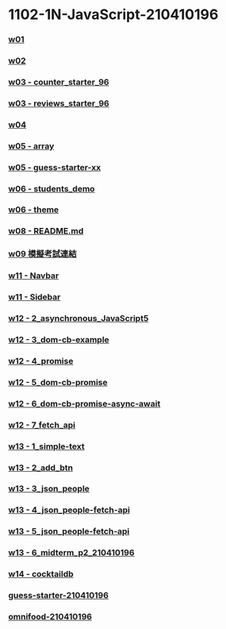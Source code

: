 # 1102-1N-JavaScript-210410196

### [w01](https://1102-1-n-java-script-210410196.vercel.app/demo/w01/tictactoe_210410196.html)

### [w02](https://1102-1-n-java-script-210410196.vercel.app/demo/w02/)

### [w03 - counter_starter_96](https://1102-1-n-java-script-210410196.vercel.app/demo/w03/counter_starter_96/)

### [w03 - reviews_starter_96](https://1102-1-n-java-script-210410196.vercel.app/demo/w03/reviews_starter_96/)

### [w04](https://1102-1-n-java-script-210410196.vercel.app/demo/w04/menu-starter-210410196/)

### [w05 - array](https://1102-1-n-java-script-210410196.vercel.app/demo/w05/array/)

### [w05 - guess-starter-xx](https://1102-1-n-java-script-210410196.vercel.app/demo/w05/guess-starter-xx/)

### [w06 - students_demo](https://1102-1-n-java-script-210410196.vercel.app/demo/w06/students_demo/)

### [w06 - theme](https://1102-1-n-java-script-210410196.vercel.app/demo/w06/theme/)

### [w08 - README.md](https://github.com/git-billy/1102-1N-JavaScript-210410196/blob/main/demo/w08/w08_210410196.md)

### [w09 模擬考試連結](https://github.com/git-billy/1102-1N-JavaScript-210410196/tree/main/demo/w09)

### [w11 - Navbar](https://1102-1-n-java-script-210410196.vercel.app/demo/w11/navbar-starter/)

### [w11 - Sidebar](https://1102-1-n-java-script-210410196.vercel.app/demo/w11/sidebar-starter/)

### [w12 - 2_asynchronous_JavaScript5](https://1102-1-n-java-script-210410196.vercel.app/demo/w12/Async_JavaScript/2_asynchronous_JavaScript5)

### [w12 - 3_dom-cb-example](https://1102-1-n-java-script-210410196.vercel.app/demo/w12/Async_JavaScript/3_dom-cb-example)

### [w12 - 4_promise](https://1102-1-n-java-script-210410196.vercel.app/demo/w12/Async_JavaScript/4_promise)

### [w12 - 5_dom-cb-promise](https://1102-1-n-java-script-210410196.vercel.app/demo/w12/Async_JavaScript/5_dom-cb-promise)

### [w12 - 6_dom-cb-promise-async-await](https://1102-1-n-java-script-210410196.vercel.app/demo/w12/Async_JavaScript/6_dom-cb-promise-async-await)

### [w12 - 7_fetch_api](https://1102-1-n-java-script-210410196.vercel.app/demo/w12/Async_JavaScript/7_fetch_api)

### [w13 - 1_simple-text](https://1102-1-n-java-script-210410196.vercel.app/demo/w13/1_simple-text)

### [w13 - 2_add_btn](https://1102-1-n-java-script-210410196.vercel.app/demo/w13/2_add_btn)

### [w13 - 3_json_people](https://1102-1-n-java-script-210410196.vercel.app/demo/w13/3_json_people)

### [w13 - 4_json_people-fetch-api](https://1102-1-n-java-script-210410196.vercel.app/demo/w13/4_json_people-fetch-api)

### [w13 - 5_json_people-fetch-api](https://1102-1-n-java-script-210410196.vercel.app/demo/w13/5_json_people-async-await)

### [w13 - 6_midterm_p2_210410196](https://1102-1-n-java-script-210410196.vercel.app/demo/w13/6_midterm_p2_210410196)

### [w14 - cocktaildb](https://1102-1-n-java-script-210410196.vercel.app/demo/w14/cocktaildb_210410196)

### [guess-starter-210410196](https://1102-1-n-java-script-210410196.vercel.app/project/guess-starter-210410196/)

### [omnifood-210410196](https://1102-1-n-java-script-210410196.vercel.app/project/omnifood-210410196/dist/)
